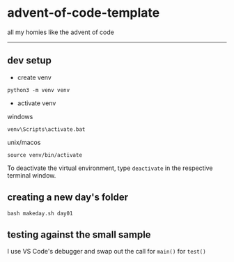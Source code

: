 # advent-of-code-template

all my homies like the advent of code

---

## dev setup

- create venv

```
python3 -m venv venv
```

- activate venv

windows

```
venv\Scripts\activate.bat
```

unix/macos

```
source venv/bin/activate
```

To deactivate the virtual environment, type `deactivate` in the respective terminal window.

## creating a new day's folder

```
bash makeday.sh day01
```

## testing against the small sample

I use VS Code's debugger and swap out the call for `main()` for `test()`
